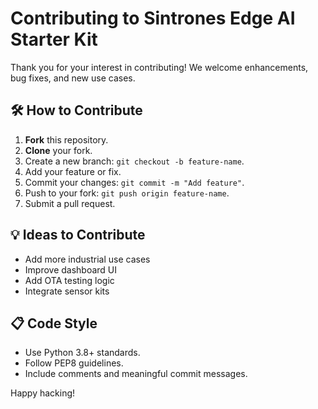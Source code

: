 # Contributing to Sintrones Edge AI Starter Kit

Thank you for your interest in contributing! We welcome enhancements, bug fixes, and new use cases.

## 🛠️ How to Contribute

1. **Fork** this repository.
2. **Clone** your fork.
3. Create a new branch: `git checkout -b feature-name`.
4. Add your feature or fix.
5. Commit your changes: `git commit -m "Add feature"`.
6. Push to your fork: `git push origin feature-name`.
7. Submit a pull request.

## 💡 Ideas to Contribute

- Add more industrial use cases
- Improve dashboard UI
- Add OTA testing logic
- Integrate sensor kits

## 📋 Code Style

- Use Python 3.8+ standards.
- Follow PEP8 guidelines.
- Include comments and meaningful commit messages.

Happy hacking!
